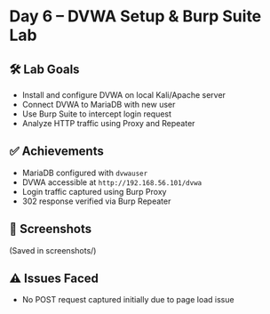 # Day 6 – DVWA Setup & Burp Suite Lab

## 🛠️ Lab Goals
- Install and configure DVWA on local Kali/Apache server
- Connect DVWA to MariaDB with new user
- Use Burp Suite to intercept login request
- Analyze HTTP traffic using Proxy and Repeater

## ✅ Achievements
- MariaDB configured with `dvwauser`
- DVWA accessible at `http://192.168.56.101/dvwa`
- Login traffic captured using Burp Proxy
- 302 response verified via Burp Repeater

## 📸 Screenshots
(Saved in screenshots/)

## ⚠️ Issues Faced
- No POST request captured initially due to page load issue

